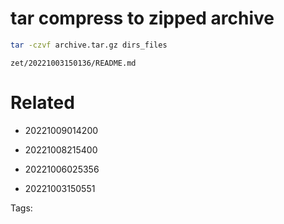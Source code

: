 # tar compress to zipped archive
```bash
tar -czvf archive.tar.gz dirs_files
```

` zet/20221003150136/README.md `

# Related

- 20221009014200

- 20221008215400

- 20221006025356

- 20221003150551


Tags:

    
